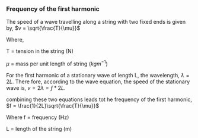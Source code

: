 ### Frequency of the first harmonic

The speed of a wave travelling along a string with two fixed ends is given by, $v = \sqrt{\frac{T}{\mu}}$ 

Where,

T = tension in the string (N)

$\mu$ = mass per unit length of string ($kgm^{-1}$)

For the first harmonic of a stationary wave of length L, the wavelength, $\lambda = 2L$. There fore, according to the wave equation, the speed of the stationary wave is, $v = 2\lambda = f * 2L$.

combining these two equations leads tot he frequency of the first harmonic, $f = \frac{1}{2L}\sqrt{\frac{T}{\mu}}$ 

Where f = frequency (Hz)

L = length of the string (m)